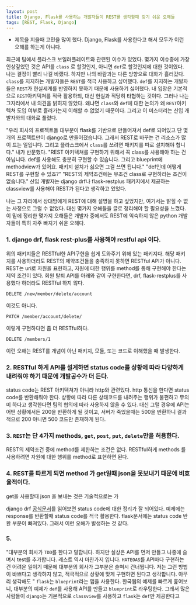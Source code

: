 ```yaml
---
layout: post
title: Django, Flask를 사용하는 개발자들이 REST를 생각할때 갖기 쉬운 오해들
tags: [REST, Flask, Django]
---
```


* 제목을 지을때 고민을 많이 했다. Django, Flask를 사용한다고 해서 모두가 이런 오해를 하는게 아니다.  

최근에 팀에서 플라스크 보일러플레이트와 관련된 이슈가 있었다. 몇가지 이슈중에 가장 인상깊었던 것은 API를 `class` 로 할것인지, 아니면 `def`로 할것인지에 대한 것이였다. 
나는 결정이 빨리 나길 바랬다. 하지만 나의 바람과는 다른 방향으로 대화가 흘러갔다. `class`를 지지하는 개발자들은 `REST`를 적극 사용하고 싶어했다. `def`를 지지하는 개발자들은 `REST`가 현실세계를 반영하지 못하기 때문에 사용하기 싫어했다. 
내 입장은 기본적으로 `REST`아키텍쳐를 적극 활용하되, 대신 현실과 적당히 타협하는 것이다. 그러나 나는 그자리에서 내 의견을 밝히지 않았다. 왜냐면 `class`와 `def`에 대한 논의가 왜 `REST`아키텍쳐 도입 여부로 흘러가는지 이해할 수 없었기 때문이다. 그리고 이 미스터리는 신입 개발자와의 대화로 풀렸다.


"우리 회사의 프로젝트들 대부분이 flask를 기반으로 만들어져서 def로 되어있고 단 몇개의 프로젝트만이 django로 만들어졌습니다. 그래서 REST로 바꾸는 건 리소스가 많이 드는 일입니다. 그리고 플라스크에서 `class`를 쓰려면 패키지를 따로 설치해야 합니다." 
내가 반문했다. "REST 아키텍쳐를 구현하기 위해서 꼭 class를 사용해야 하는 건 아닙니다. def를 사용해도 충분히 구현할 수 있습니다. 그리고 blueprint에 methodview가 있어요. 패키지 설치가 싫으면 그걸 쓰면 됩니다."
"def인데 어떻게 REST를 구현할 수 있죠?"
"REST의 제약조건에는 무조건 class로 구현하라는 조건이 없습니다."
신입 개발자는 django drf나 flask-restplus 패키지에서 제공하는 classview를 사용해야 REST가 된다고 생각하고 있었다. 


나는 그 자리에서 상대방에게 REST에 대해 설명을 하고 싶었지만, 여기서는 밝힐 수 없는 사정으로 그럴 수 없었다. 대신 몇가지 오해들을 글로 정리해야 할 필요성을 느꼈다.
이 밑에 정리한 몇가지 오해들은 개발자 중에서도 REST에 익숙하지 않은 python 개발자들이 특히 자주 빠지기 쉬운 오해다.


### 1. django drf, flask rest-plus를 사용해야 restful api 이다.

위의 패키지들은 RESTful한 API구현을 쉽게 도와주기 위해 있는 패키지다. 해당 패키지를 사용하더라도 REST의 제약조건들을 충족하지 못하면 RESTful API가 아니다.
REST는 uri로 자원을 표현하고, 자원에 대한 행위를 method를 통해 구현해야 한다는 제약 조건이 있다. 
회원 탈퇴 API를 아래와 같이 구현한다면, drf, flask-restplus를 사용했다 하더라도 RESTful 하지 않다.

`DELETE /new/member/delete/account`

이것도 아니다.

`PATCH /member/account/delete/`

이렇게 구현하다면 좀 더 RESTful하다.

`DELETE /members/1`

이런 오해는 REST를 개념이 아닌 패키지, 모듈, 또는 코드로 이해했을 때 발생한다.

### 2. RESTful 하게 API를 설계하면 status code를 상황에 따라 다양하게 내려줘야 하기 때문에 개발공수가 더 든다.
status code는 REST 아키텍쳐가 아니라 http와 관련있다. http 통신을 한다면 status code를 반환해줘야 한다. 상황에 따라 다른 상태코드를 내려주는 행위가 불편하고 무의미 하다고 생각한다면 팀의 협의에 따라 사용하지 않을 수 있다.
대신 그럴 경우에 API는 어떤 상황에서든 200을 반환하게 될 것이고, 서버가 죽었을때는 500을 반환하니 결과적으로 200 아니면 500 코드만 존재하게 된다.

### 3. `REST`는 단 4가지 methods, `get`, `post`, `put`, `delete`만을 허용한다.
REST의 제약조건 중에 method를 제한하는 조건은 없다. RESTful하게 methods 를 사용하려면 자원에 대한 행위를 method로 표현하면 된다.  

### 4. REST를 따르게 되면 method 가 get일때 json을 못보내기 때문에 비효율적이다.
get을 사용할때 json 을 보내는 것은 기술적으로는 가

django drf [공식문서](https://www.django-rest-framework.org/api-guide/status-codes/)를 읽어보면 status code에 대한 정리가 잘 되어있다. 
예제에는 response를 반환할때 status code를 적극 활용한다. flask문서에는 status code 반환 부분이 빠져있다. 그래서 이런 오해가 발생하는 것 같다. 


### 5. 

"대부분의 회사가 `TDD`를 한다고 말합니다. 하지만 실상은 API를 먼저 만들고 나중에 슬며시 test를 추가합니다. 레스트 역시 마찬가지 입니다. `HATEOAS`를 API마다 구현하는 건 어려운 일이기 때문에 대부분의 회사가 그부분은 슬며시 건너뜁니다. 저는 그런 방법이 바쁘다고 생각하지 않고, 적극적으로 상황에 맞게 구현하면 된다고 생각합니다. 아무리 생각해도 "
`flask`는 `blueprint`라는 앱을 사용한다. 한국웹의 예제를 빠르게 훑어보니, 대부분의 예제가 `def`를 사용해 API를 만들고 `blueprint`로 라우팅한다. 
그래서 많은 사람들이 `django`는 기본적으로 `classview`를 사용하고 
`flask`는 `def`만 제공한다고  

